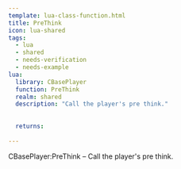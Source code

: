 ```yaml
---
template: lua-class-function.html
title: PreThink
icon: lua-shared
tags:
  - lua
  - shared
  - needs-verification
  - needs-example
lua:
  library: CBasePlayer
  function: PreThink
  realm: shared
  description: "Call the player's pre think."
  
  
  returns:
    
---
```


<div class="lua__search__keywords">
CBasePlayer:PreThink &#x2013; Call the player's pre think.
</div>
